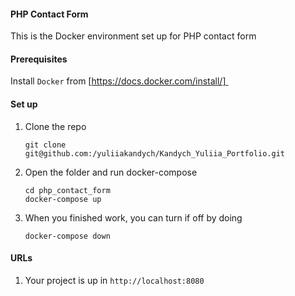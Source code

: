 #### PHP Contact Form
This is the Docker environment set up for PHP contact form


#### Prerequisites
Install `Docker` from [https://docs.docker.com/install/] 

#### Set up
1. Clone the repo
   ```
   git clone git@github.com:/yuliiakandych/Kandych_Yuliia_Portfolio.git
   ```
2. Open the folder and run docker-compose
   ```
   cd php_contact_form
   docker-compose up
   ```
3. When you finished work, you can turn if off by doing 
   ```
   docker-compose down
   ```

#### URLs
1. Your project is up in `http://localhost:8080` 
